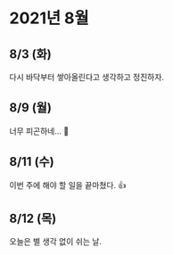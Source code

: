 # 2021년 8월

## 8/3 (화)

다시 바닥부터 쌓아올린다고 생각하고 정진하자.

## 8/9 (월)

너무 피곤하네... 🤔

## 8/11 (수)

이번 주에 해야 할 일을 끝마쳤다. 👍

## 8/12 (목)

오늘은 별 생각 없이 쉬는 날.

